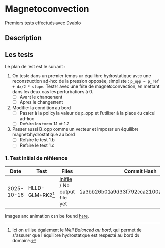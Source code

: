 # Magnetoconvection

Premiers tests effectués avec Dyablo


## Description


## Les tests

Le plan de test est le suivant : 

1. On teste dans un premier temps un équilibre hydrostatique avec une reconstruction ad-hoc de la pression opposée, simpliste : `p_opp = p_ref + dx/2 * slope`. Tester avec une frite de magnétoconvection, en mettant dans les deux cas les perturbations à 0.  
    - [ ] Avant le changement
    - [ ] Après le changement

2. Modifier la condition au bord
    - [ ] Passer à la policy la valeur de p_opp et l’utiliser à la place du calcul ad-hoc
    - [ ] Refaire les tests 1.1 et 1.2

3. Passer aussi B_opp comme un vecteur et imposer un équilibre magnetohydrostatique au bord
    - [ ] Refaire le test 1.b
    - [ ] Refaire le test 1.c
    
### 1. Test initial de référence


|  Date     | Test           | Files|  Commit Hash|
|-----------|----------------|------|-------------|
| 2025-10-16| HLLD-GLM+RK2[^1]| [inifile](inifiles/restart_mhd_magnetoconvection.ini) / No output file yet   |  [2a3bb26b01a9d33f792eca2100a245eddc8832be](https://drf-gitlab.cea.fr/dyablo/dyablo/-/tree/2a3bb26b01a9d33f792eca2100a245eddc8832be) |

[^1]: Ici on utilise également le *Well Balanced au bord*, qui permet de s'assurer que l'équilibre hydrostatique est respecté au bord du domaine.

Images and animation can be found [here](imgs/).